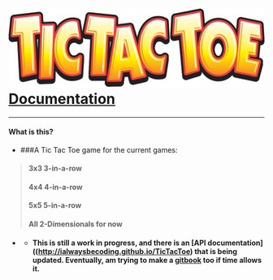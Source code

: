 
# [![Tic Tac Toe](ttt.gif)](https://github.com/IAlwaysBeCoding/TicTacToe)[Documentation](http://ialwaysbecoding.github.io/TicTacToe)

----

#### What is this?

* ###A Tic Tac Toe game for the current games: 
 > #### 3x3 3-in-a-row
 > #### 4x4 4-in-a-row
 > #### 5x5 5-in-a-row
 > #### All 2-Dimensionals for now

* * #### This is still a work in progress, and there is an [API documentation]((http://ialwaysbecoding.github.io/TicTacToe) that is being updated. Eventually, am trying to make a [gitbook](https://gitbook.com) too if time allows it.
